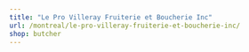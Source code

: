 ```yaml
---
title: "Le Pro Villeray Fruiterie et Boucherie Inc"
url: /montreal/le-pro-villeray-fruiterie-et-boucherie-inc/
shop: butcher
---
```

